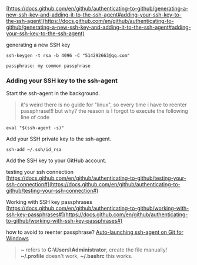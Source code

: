 [https://docs.github.com/en/github/authenticating-to-github/generating-a-new-ssh-key-and-adding-it-to-the-ssh-agent#adding-your-ssh-key-to-the-ssh-agent](https://docs.github.com/en/github/authenticating-to-github/generating-a-new-ssh-key-and-adding-it-to-the-ssh-agent#adding-your-ssh-key-to-the-ssh-agent)



generating a new SSH key
```
ssh-keygen -t rsa -b 4096 -C "514292663@qq.com"

passphrase: my common passphrase
```




### Adding your SSH key to the ssh-agent
Start the ssh-agent in the background.
> it's weird there is no guide for "linux", so every time i have to reenter passphrase!!! but why?
the reason is  I forgot to execute the following line of code 
```
eval "$(ssh-agent -s)"
```
Add your SSH private key to the ssh-agent. 
```
ssh-add ~/.ssh/id_rsa
```
Add the SSH key to your GitHub account.



testing your ssh connection
[https://docs.github.com/en/github/authenticating-to-github/testing-your-ssh-connection#](https://docs.github.com/en/github/authenticating-to-github/testing-your-ssh-connection#)



Working with SSH key passphrases
[https://docs.github.com/en/github/authenticating-to-github/working-with-ssh-key-passphrases#](https://docs.github.com/en/github/authenticating-to-github/working-with-ssh-key-passphrases#)



how to avoid to reenter passphrase?
[Auto-launching ssh-agent on Git for Windows](https://docs.github.com/en/github/authenticating-to-github/working-with-ssh-key-passphrases#auto-launching-ssh-agent-on-git-for-windows)
> **~** refers to **C:\Users\Administrator**,
create the file manually!
 **~/.profile** doesn't work,
**~/.bashrc** this works.
